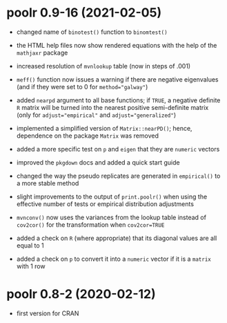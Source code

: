 # poolr 0.9-16 (2021-02-05)

- changed name of `binotest()` function to `binomtest()`

- the HTML help files now show rendered equations with the help of the `mathjaxr` package

- increased resolution of `mvnlookup` table (now in steps of .001)

- `meff()` function now issues a warning if there are negative eigenvalues (and if they were set to 0 for `method="galway"`)

- added `nearpd` argument to all base functions; if `TRUE`, a negative definite `R` matrix will be turned into the nearest positive semi-definite matrix (only for `adjust="empirical"` and `adjust="generalized"`)

- implemented a simplified version of `Matrix::nearPD()`; hence, dependence on the package `Matrix` was removed

- added a more specific test on `p` and `eigen` that they are `numeric` vectors

- improved the `pkgdown` docs and added a quick start guide

- changed the way the pseudo replicates are generated in `empirical()` to a more stable method

- slight improvements to the output of `print.poolr()` when using the effective number of tests or empirical distribution adjustments

- `mvnconv()` now uses the variances from the lookup table instead of `cov2cor()` for the transformation when `cov2cor=TRUE`

- added a check on `R` (where appropriate) that its diagonal values are all equal to 1

- added a check on `p` to convert it into a `numeric` vector if it is a `matrix` with 1 row

# poolr 0.8-2 (2020-02-12)

- first version for CRAN
